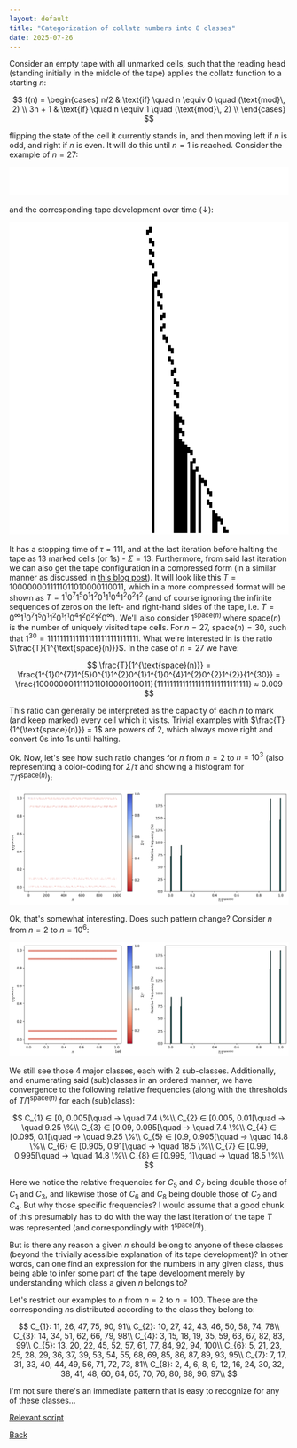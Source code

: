 ```yaml
---
layout: default
title: "Categorization of collatz numbers into 8 classes"
date: 2025-07-26
---
```


Consider an empty tape with all unmarked cells, such that the reading head (standing initially in the middle of the tape) applies the collatz function to a starting $n$:

$$
f(n) = \begin{cases}
n/2 & \text{if} \quad n \equiv 0 \quad (\text{mod}\, 2) \\
3n + 1 & \text{if} \quad n \equiv 1 \quad (\text{mod}\, 2) \\
\end{cases}
$$

flipping the state of the cell it currently stands in, and then moving left if $n$ is odd, and right if $n$ is even. It will do this until $n = 1$ is reached. Consider the example of $n = 27$:

![](/gifs/collatz_tape27.gif)

and the corresponding tape development over time (↓):

![](/gifs/developed_collatz_tape27.png)

It has a stopping time of $τ = 111$, and at the last iteration before halting the tape as 13 marked cells (or 1s) - $Σ = 13$. Furthermore, from said last iteration we can also get the tape configuration in a compressed form (in a similar manner as discussed in [this blog post](https://www.sligocki.com/2021/07/17/bb-collatz.html)). It will look like this $T = 1000000011111011010000110011$, which in a more compressed format will be shown as $T = 1^{1}0^{7}1^{5}0^{1}1^{2}0^{1}1^{1}0^{4}1^{2}0^{2}1^{2}$ (and of course ignoring the infinite sequences of zeros on the left- and right-hand sides of the tape, i.e. $T = 0^{\infty}1^{1}0^{7}1^{5}0^{1}1^{2}0^{1}1^{1}0^{4}1^{2}0^{2}1^{2}0^{\infty}$). We'll also consider $1^{\text{space}(n)}$ where $\text{space}(n)$ is the number of uniquely visited tape cells. For $n = 27$, $\text{space}(n) = 30$, such that $1^{30} = 11111111111111111111111111111$. What we're interested in is the ratio $\frac{T}{1^{\text{space}(n)}}$. In the case of $n = 27$ we have:

$$
\frac{T}{1^{\text{space}(n)}} = \frac{1^{1}0^{7}1^{5}0^{1}1^{2}0^{1}1^{1}0^{4}1^{2}0^{2}1^{2}}{1^{30}} = \frac{1000000011111011010000110011}{11111111111111111111111111111} ≈ 0.009
$$

This ratio can generally be interpreted as the capacity of each $n$ to mark (and keep marked) every cell which it visits. Trivial examples with $\frac{T}{1^{\text{space}(n)}} = 1$ are powers of 2, which always move right and convert 0s into 1s until halting.

Ok. Now, let's see how such ratio changes for $n$ from $n = 2$ to $n = 10^{3}$ (also representing a color-coding for $Σ/τ$ and showing a histogram for $T/1^{\text{space}(n)}$):

![](/gifs/tape1e3.png)

Ok, that's somewhat interesting. Does such pattern change? Consider $n$ from $n = 2$ to $n = 10^{6}$:

![](/gifs/tape1e6.png)

We still see those 4 major classes, each with 2 sub-classes. Additionally, and enumerating said (sub)classes in an ordered manner, we have convergence to the following relative frequencies (along with the thresholds of $T/1^{\text{space}(n)}$ for each (sub)class):

$$
C_{1} ∈ [0, 0.005[\quad → \quad 7.4 \%\\
C_{2} ∈ [0.005, 0.01[\quad → \quad 9.25 \%\\
C_{3} ∈ [0.09, 0.095[\quad → \quad 7.4 \%\\
C_{4} ∈ [0.095, 0.1[\quad → \quad 9.25 \%\\
C_{5} ∈ [0.9, 0.905[\quad → \quad 14.8 \%\\
C_{6} ∈ [0.905, 0.91[\quad → \quad 18.5 \%\\
C_{7} ∈ [0.99, 0.995[\quad → \quad 14.8 \%\\
C_{8} ∈ [0.995, 1]\quad → \quad 18.5 \%\\
$$

Here we notice the relative frequencies for $C_{5}$ and $C_{7}$ being double those of $C_{1}$ and $C_{3}$, and likewise those of $C_{6}$ and $C_{8}$ being double those of $C_{2}$ and $C_{4}$. But why those specific frequencies? I would assume that a good chunk of this presumably has to do with the way the last iteration of the tape $T$ was represented (and correspondingly with $1^{\text{space}(n)}$). 

But is there any reason a given $n$ should belong to anyone of these classes (beyond the trivially acessible explanation of its tape development)? In other words, can one find an expression for the numbers in any given class, thus being able to infer some part of the tape development merely by understanding which class a given $n$ belongs to?  

Let's restrict our examples to $n$ from $n = 2$ to $n = 100$. These are the corresponding $n$s distributed according to the class they belong to:

$$
C_{1}: 11, 26, 47, 75, 90, 91\\
C_{2}: 10, 27, 42, 43, 46, 50, 58, 74, 78\\
C_{3}: 14, 34, 51, 62, 66, 79, 98\\
C_{4}: 3, 15, 18, 19, 35, 59, 63, 67, 82, 83, 99\\
C_{5}: 13, 20, 22, 45, 52, 57, 61, 77, 84, 92, 94, 100\\
C_{6}: 5, 21, 23, 25, 28, 29, 36, 37, 39, 53, 54, 55, 68, 69, 85, 86, 87, 89, 93, 95\\
C_{7}: 7, 17, 31, 33, 40, 44, 49, 56, 71, 72, 73, 81\\
C_{8}: 2, 4, 6, 8, 9, 12, 16, 24, 30, 32, 38, 41, 48, 60, 64, 65, 70, 76, 80, 88, 96, 97\\
$$

I'm not sure there's an immediate pattern that is easy to recognize for any of these classes...

[Relevant script](https://github.com/gbragafibra/collatz-tape-TM/blob/main/col_tape.py)

[Back](https://gbragafibra.github.io)
